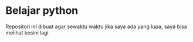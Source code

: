 # Belajar python

Repositori ini dibuat agar sewaktu waktu jika saya ada yang lupa, saya bisa melihat kesini lagi
